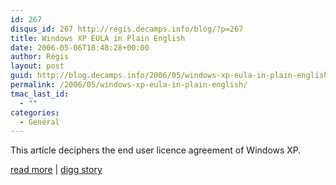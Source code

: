 ```yaml
---
id: 267
disqus_id: 267 http://regis.decamps.info/blog/?p=267
title: Windows XP EULA in Plain English
date: 2006-05-06T18:48:28+00:00
author: Régis
layout: post
guid: http://blog.decamps.info/2006/05/windows-xp-eula-in-plain-english/
permalink: /2006/05/windows-xp-eula-in-plain-english/
tmac_last_id:
  - ""
categories:
  - Général
---
```

This article deciphers the end user licence agreement of Windows XP.

[read more](http://linuxadvocate.org/articles.php?p=1) | [digg story](http://digg.com/deals/Windows_XP_EULA_in_Plain_English_)
